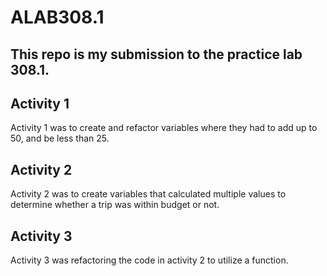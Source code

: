 # ALAB308.1
## This repo is my submission to the practice lab 308.1.

## Activity 1
Activity 1 was to create and refactor variables where they had to add up to 50, and be less than 25.

## Activity 2 
Activity 2 was to create variables that calculated multiple values to determine whether a trip was within budget or not.

## Activity 3
Activity 3 was refactoring the code in activity 2 to utilize a function.
